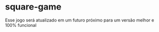 # square-game
Esse jogo será atualizado em um futuro próximo para um versão melhor e 100% funcional
